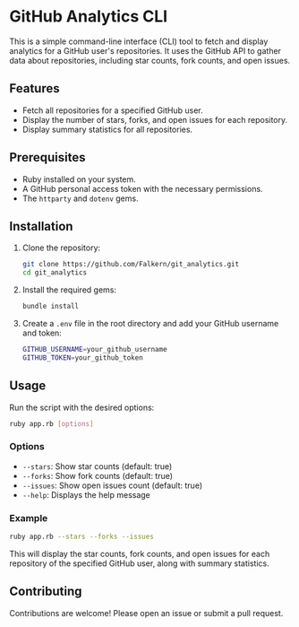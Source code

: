 # GitHub Analytics CLI

This is a simple command-line interface (CLI) tool to fetch and display analytics for a GitHub user's repositories. It uses the GitHub API to gather data about repositories, including star counts, fork counts, and open issues.

## Features

- Fetch all repositories for a specified GitHub user.
- Display the number of stars, forks, and open issues for each repository.
- Display summary statistics for all repositories.

## Prerequisites

- Ruby installed on your system.
- A GitHub personal access token with the necessary permissions.
- The `httparty` and `dotenv` gems.

## Installation

1. Clone the repository:

   ```sh
   git clone https://github.com/Falkern/git_analytics.git
   cd git_analytics
   ```

2. Install the required gems:

   ```sh
   bundle install
   ```

3. Create a `.env` file in the root directory and add your GitHub username and token:
   ```sh
   GITHUB_USERNAME=your_github_username
   GITHUB_TOKEN=your_github_token
   ```

## Usage

Run the script with the desired options:

```sh
ruby app.rb [options]
```

### Options

- `--stars`: Show star counts (default: true)
- `--forks`: Show fork counts (default: true)
- `--issues`: Show open issues count (default: true)
- `--help`: Displays the help message

### Example

```sh
ruby app.rb --stars --forks --issues
```

This will display the star counts, fork counts, and open issues for each repository of the specified GitHub user, along with summary statistics.

## Contributing

Contributions are welcome! Please open an issue or submit a pull request.
